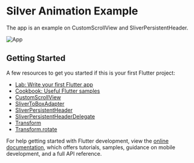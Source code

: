 # Silver Animation Example


The app is an example on CustomScrollView and SliverPersistentHeader.

 ![App](files/app-content.gif)

## Getting Started

A few resources to get you started if this is your first Flutter project:

- [Lab: Write your first Flutter app](https://docs.flutter.dev/get-started/codelab)
- [Cookbook: Useful Flutter samples](https://docs.flutter.dev/cookbook)
- [CustomScrollView](https://api.flutter.dev/flutter/widgets/CustomScrollView-class.html)
- [SliverToBoxAdapter](https://api.flutter.dev/flutter/widgets/SliverToBoxAdapter-class.html)
- [SliverPersistentHeader](https://api.flutter.dev/flutter/widgets/SliverPersistentHeader-class.html)
- [SliverPersistentHeaderDelegate](https://api.flutter.dev/flutter/widgets/SliverPersistentHeaderDelegate-class.html)
- [Transform](https://api.flutter.dev/flutter/widgets/Transform/Transform.html)
- [Transform.rotate](https://api.flutter.dev/flutter/widgets/Transform/Transform.rotate.html)

For help getting started with Flutter development, view the
[online documentation](https://docs.flutter.dev/), which offers tutorials,
samples, guidance on mobile development, and a full API reference.
